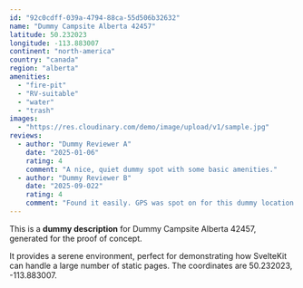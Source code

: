 ```yaml
---
id: "92c0cdff-039a-4794-88ca-55d506b32632"
name: "Dummy Campsite Alberta 42457"
latitude: 50.232023
longitude: -113.883007
continent: "north-america"
country: "canada"
region: "alberta"
amenities:
  - "fire-pit"
  - "RV-suitable"
  - "water"
  - "trash"
images:
  - "https://res.cloudinary.com/demo/image/upload/v1/sample.jpg"
reviews:
  - author: "Dummy Reviewer A"
    date: "2025-01-06"
    rating: 4
    comment: "A nice, quiet dummy spot with some basic amenities."
  - author: "Dummy Reviewer B"
    date: "2025-09-022"
    rating: 4
    comment: "Found it easily. GPS was spot on for this dummy location."
---
```


This is a **dummy description** for Dummy Campsite Alberta 42457, generated for the proof of concept.

It provides a serene environment, perfect for demonstrating how SvelteKit can handle a large number of static pages. The coordinates are 50.232023, -113.883007.
